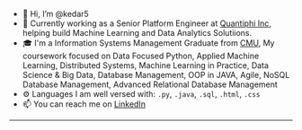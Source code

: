 
- 👋 Hi, I’m @kedar5
- 🏢 Currently working as a Senior Platform Engineer at <a href="https://quantiphi.com/">Quantiphi Inc</a>, helping build Machine Learning and Data Analytics Solutiions.
- 🎓 I'm a Information Systems Management Graduate from <a href="https://www.cmu.edu">CMU</a>, My coursework focused on Data Focused Python, Applied Machine Learning, Distributed Systems, Machine Learning in Practice, Data Science & Big Data, Database Management, OOP in JAVA, Agile, NoSQL Database Management, Advanced Relational Database Management
- ⚙️ Languages I am well versed with: <code>.py</code>, <code>.java</code>, <code>.sql</code>, <code>.html</code>, <code>.css</code>
- 📫 You can reach me on <a href="https://www.linkedin.com/kedardeshpande5">LinkedIn</a>
<hr>

<!---
kedar5/kedar5 is a ✨ special ✨ repository because its `README.md` (this file) appears on your GitHub profile.
You can click the Preview link to take a look at your changes.
--->

